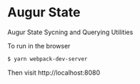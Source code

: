 # Augur State

Augur State Sycning and Querying Utilities

To run in the browser
```sh
$ yarn webpack-dev-server
```

Then visit http://localhost:8080
